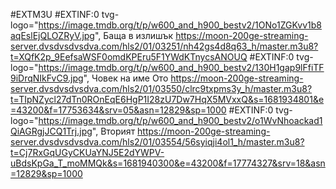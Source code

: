 #EXTM3U
#EXTINF:0 tvg-logo="https://image.tmdb.org/t/p/w600_and_h900_bestv2/1ONo1ZGKvv1b8aqEslEjQLOZRyV.jpg", Баща в излишък
https://moon-200ge-streaming-server.dvsdvsdvsdva.com/hls2/01/03251/nh42gs4d8q63_h/master.m3u8?t=XQfK2p_9EefsaWSF0omdKPEru5F1YWdKTnycsANOUQ
#EXTINF:0 tvg-logo="https://image.tmdb.org/t/p/w600_and_h900_bestv2/130H1gap9lFfiTF9iDrqNIkFvC9.jpg", Човек на име Ото 
https://moon-200ge-streaming-server.dvsdvsdvsdva.com/hls2/01/03550/clrc9txpms3y_h/master.m3u8?t=TIpNZycl27dTn0ROnEqE6HgP1I28zU7Dw7HqX5MVxxQ&s=1681934801&e=43200&f=17753634&srv=05&asn=12829&sp=1000
#EXTINF:0 tvg-logo="https://image.tmdb.org/t/p/w600_and_h900_bestv2/o1WvNhoackad1QiAGRgjJCQ1Trj.jpg",  Вторият 
https://moon-200ge-streaming-server.dvsdvsdvsdva.com/hls2/01/03554/56syiqji4ol1_h/master.m3u8?t=Cj7RxGqUGyCKUaYNJ5E2dYWPV-uBdsKpGa_T_moMMQk&s=1681940300&e=43200&f=17774327&srv=18&asn=12829&sp=1000





